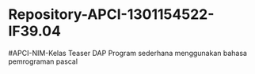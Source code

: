 # Repository-APCI-1301154522-IF39.04
 #APCI-NIM-Kelas             Teaser DAP             Program sederhana menggunakan bahasa pemrograman pascal
